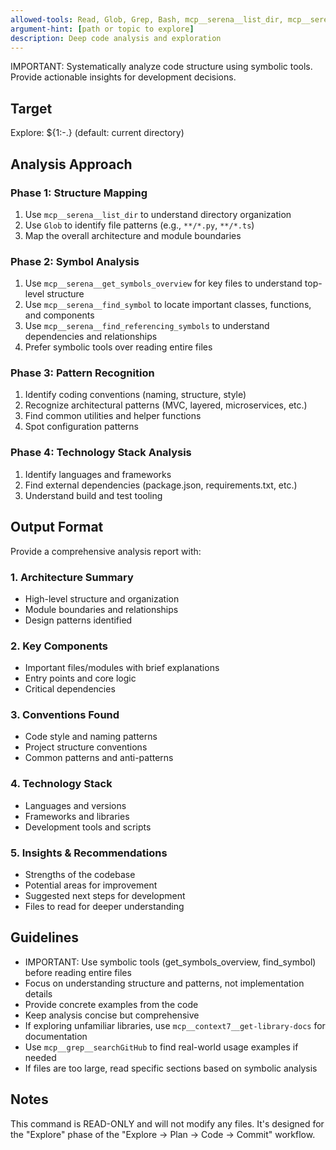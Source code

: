 ```yaml
---
allowed-tools: Read, Glob, Grep, Bash, mcp__serena__list_dir, mcp__serena__read_file, mcp__serena__get_symbols_overview, mcp__serena__find_symbol, mcp__serena__find_referencing_symbols, mcp__serena__search_for_pattern, mcp__serena__read_memory, mcp__serena__list_memories, mcp__serena__execute_shell_command, mcp__grep__searchGitHub, mcp__context7__resolve-library-id, mcp__context7__get-library-docs, WebFetch, WebSearch, mcp__exa__web_search_exa, mcp__exa__get_code_context_exa, BashOutput
argument-hint: [path or topic to explore]
description: Deep code analysis and exploration
---
```


IMPORTANT: Systematically analyze code structure using symbolic tools.
Provide actionable insights for development decisions.

## Target
Explore: ${1:-.} (default: current directory)

## Analysis Approach

### Phase 1: Structure Mapping
1. Use `mcp__serena__list_dir` to understand directory organization
2. Use `Glob` to identify file patterns (e.g., `**/*.py`, `**/*.ts`)
3. Map the overall architecture and module boundaries

### Phase 2: Symbol Analysis
1. Use `mcp__serena__get_symbols_overview` for key files to understand top-level structure
2. Use `mcp__serena__find_symbol` to locate important classes, functions, and components
3. Use `mcp__serena__find_referencing_symbols` to understand dependencies and relationships
4. Prefer symbolic tools over reading entire files

### Phase 3: Pattern Recognition
1. Identify coding conventions (naming, structure, style)
2. Recognize architectural patterns (MVC, layered, microservices, etc.)
3. Find common utilities and helper functions
4. Spot configuration patterns

### Phase 4: Technology Stack Analysis
1. Identify languages and frameworks
2. Find external dependencies (package.json, requirements.txt, etc.)
3. Understand build and test tooling

## Output Format

Provide a comprehensive analysis report with:

### 1. Architecture Summary
- High-level structure and organization
- Module boundaries and relationships
- Design patterns identified

### 2. Key Components
- Important files/modules with brief explanations
- Entry points and core logic
- Critical dependencies

### 3. Conventions Found
- Code style and naming patterns
- Project structure conventions
- Common patterns and anti-patterns

### 4. Technology Stack
- Languages and versions
- Frameworks and libraries
- Development tools and scripts

### 5. Insights & Recommendations
- Strengths of the codebase
- Potential areas for improvement
- Suggested next steps for development
- Files to read for deeper understanding

## Guidelines

- IMPORTANT: Use symbolic tools (get_symbols_overview, find_symbol) before reading entire files
- Focus on understanding structure and patterns, not implementation details
- Provide concrete examples from the code
- Keep analysis concise but comprehensive
- If exploring unfamiliar libraries, use `mcp__context7__get-library-docs` for documentation
- Use `mcp__grep__searchGitHub` to find real-world usage examples if needed
- If files are too large, read specific sections based on symbolic analysis

## Notes

This command is READ-ONLY and will not modify any files. It's designed for the "Explore" phase of the "Explore → Plan → Code → Commit" workflow.
